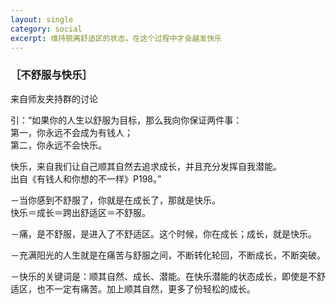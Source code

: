```yaml
---
layout: single
category: social
excerpt: 维持脱离舒适区的状态，在这个过程中才会越发快乐
---  
```


### ［不舒服与快乐］

来自师友夹持群的讨论  

引：“如果你的人生以舒服为目标，那么我向你保证两件事：  
第一，你永远不会成为有钱人；  
第二，你永远不会快乐。  

快乐，来自我们让自己顺其自然去追求成长，并且充分发挥自我潜能。  
出自《有钱人和你想的不一样》P198。”  

－当你感到不舒服了，你就是在成长了，那就是快乐。  
快乐＝成长＝跨出舒适区＝不舒服。  

－痛，是不舒服，是进入了不舒适区。这个时候，你在成长；成长，就是快乐。  

－充满阳光的人生就是在痛苦与舒服之间，不断转化轮回，不断成长，不断突破。  

－快乐的关键词是：顺其自然、成长、潜能。在快乐潜能的状态成长，即使是不舒适区，也不一定有痛苦。加上顺其自然，更多了份轻松的成长。
